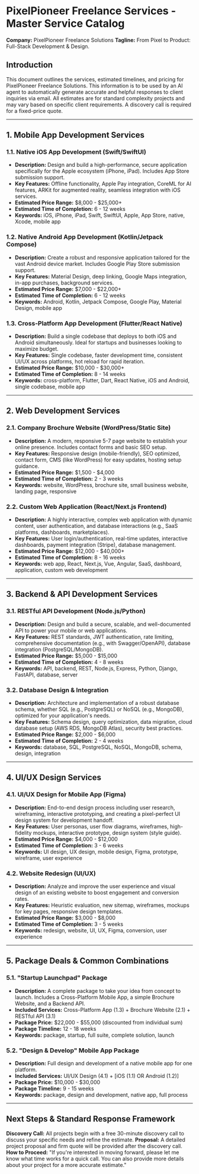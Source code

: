 # PixelPioneer Freelance Services - Master Service Catalog

**Company:** PixelPioneer Freelance Solutions **Tagline:** From Pixel to
Product: Full-Stack Development & Design.

## Introduction

This document outlines the services, estimated timelines, and pricing for
PixelPioneer Freelance Solutions. This information is to be used by an AI agent
to automatically generate accurate and helpful responses to client inquiries via
email. All estimates are for standard complexity projects and may vary based on
specific client requirements. A discovery call is required for a fixed-price
quote.

---

## 1. Mobile App Development Services

### 1.1. Native iOS App Development (Swift/SwiftUI)

- **Description:** Design and build a high-performance, secure application
  specifically for the Apple ecosystem (iPhone, iPad). Includes App Store
  submission support.
- **Key Features:** Offline functionality, Apple Pay integration, CoreML for AI
  features, ARKit for augmented reality, seamless integration with iOS services.
- **Estimated Price Range:** $8,000 - $25,000+
- **Estimated Time of Completion:** 6 - 12 weeks
- **Keywords:** iOS, iPhone, iPad, Swift, SwiftUI, Apple, App Store, native,
  Xcode, mobile app

### 1.2. Native Android App Development (Kotlin/Jetpack Compose)

- **Description:** Create a robust and responsive application tailored for the
  vast Android device market. Includes Google Play Store submission support.
- **Key Features:** Material Design, deep linking, Google Maps integration,
  in-app purchases, background services.
- **Estimated Price Range:** $7,000 - $22,000+
- **Estimated Time of Completion:** 6 - 12 weeks
- **Keywords:** Android, Kotlin, Jetpack Compose, Google Play, Material Design,
  mobile app

### 1.3. Cross-Platform App Development (Flutter/React Native)

- **Description:** Build a single codebase that deploys to both iOS and Android
  simultaneously. Ideal for startups and businesses looking to maximize budget.
- **Key Features:** Single codebase, faster development time, consistent UI/UX
  across platforms, hot reload for rapid iteration.
- **Estimated Price Range:** $10,000 - $30,000+
- **Estimated Time of Completion:** 8 - 14 weeks
- **Keywords:** cross-platform, Flutter, Dart, React Native, iOS and Android,
  single codebase, mobile app

---

## 2. Web Development Services

### 2.1. Company Brochure Website (WordPress/Static Site)

- **Description:** A modern, responsive 5-7 page website to establish your
  online presence. Includes contact forms and basic SEO setup.
- **Key Features:** Responsive design (mobile-friendly), SEO optimized, contact
  form, CMS (like WordPress) for easy updates, hosting setup guidance.
- **Estimated Price Range:** $1,500 - $4,000
- **Estimated Time of Completion:** 2 - 3 weeks
- **Keywords:** website, WordPress, brochure site, small business website,
  landing page, responsive

### 2.2. Custom Web Application (React/Next.js Frontend)

- **Description:** A highly interactive, complex web application with dynamic
  content, user authentication, and database interactions (e.g., SaaS platforms,
  dashboards, marketplaces).
- **Key Features:** User login/authentication, real-time updates, interactive
  dashboards, payment integration (Stripe), database management.
- **Estimated Price Range:** $12,000 - $40,000+
- **Estimated Time of Completion:** 8 - 16 weeks
- **Keywords:** web app, React, Next.js, Vue, Angular, SaaS, dashboard,
  application, custom web development

---

## 3. Backend & API Development Services

### 3.1. RESTful API Development (Node.js/Python)

- **Description:** Design and build a secure, scalable, and well-documented API
  to power your mobile or web applications.
- **Key Features:** REST standards, JWT authentication, rate limiting,
  comprehensive documentation (e.g., with Swagger/OpenAPI), database integration
  (PostgreSQL/MongoDB).
- **Estimated Price Range:** $5,000 - $15,000
- **Estimated Time of Completion:** 4 - 8 weeks
- **Keywords:** API, backend, REST, Node.js, Express, Python, Django, FastAPI,
  database, server

### 3.2. Database Design & Integration

- **Description:** Architecture and implementation of a robust database schema,
  whether SQL (e.g., PostgreSQL) or NoSQL (e.g., MongoDB), optimized for your
  application's needs.
- **Key Features:** Schema design, query optimization, data migration, cloud
  database setup (AWS RDS, MongoDB Atlas), security best practices.
- **Estimated Price Range:** $2,000 - $6,000
- **Estimated Time of Completion:** 2 - 4 weeks
- **Keywords:** database, SQL, PostgreSQL, NoSQL, MongoDB, schema, design,
  integration

---

## 4. UI/UX Design Services

### 4.1. UI/UX Design for Mobile App (Figma)

- **Description:** End-to-end design process including user research,
  wireframing, interactive prototyping, and creating a pixel-perfect UI design
  system for development handoff.
- **Key Features:** User personas, user flow diagrams, wireframes, high-fidelity
  mockups, interactive prototype, design system (style guide).
- **Estimated Price Range:** $4,000 - $12,000
- **Estimated Time of Completion:** 3 - 6 weeks
- **Keywords:** UI design, UX design, mobile design, Figma, prototype,
  wireframe, user experience

### 4.2. Website Redesign (UI/UX)

- **Description:** Analyze and improve the user experience and visual design of
  an existing website to boost engagement and conversion rates.
- **Key Features:** Heuristic evaluation, new sitemap, wireframes, mockups for
  key pages, responsive design templates.
- **Estimated Price Range:** $3,000 - $8,000
- **Estimated Time of Completion:** 3 - 5 weeks
- **Keywords:** redesign, website, UI, UX, Figma, conversion, user experience

---

## 5. Package Deals & Common Combinations

### 5.1. "Startup Launchpad" Package

- **Description:** A complete package to take your idea from concept to launch.
  Includes a Cross-Platform Mobile App, a simple Brochure Website, and a Backend
  API.
- **Included Services:** Cross-Platform App (1.3) + Brochure Website (2.1) +
  RESTful API (3.1)
- **Package Price:** $22,000 - $55,000 (discounted from individual sum)
- **Package Timeline:** 12 - 18 weeks
- **Keywords:** package, startup, full suite, complete solution, launch

### 5.2. "Design & Develop" Mobile App Package

- **Description:** Full design and development of a native mobile app for one
  platform.
- **Included Services:** UI/UX Design (4.1) + [iOS (1.1) OR Android (1.2)]
- **Package Price:** $10,000 - $30,000
- **Package Timeline:** 9 - 15 weeks
- **Keywords:** package, design and development, native app, full process

---

## Next Steps & Standard Response Framework

**Discovery Call:** All projects begin with a free 30-minute discovery call to
discuss your specific needs and refine the estimate. **Proposal:** A detailed
project proposal and firm quote will be provided after the discovery call. **How
to Proceed:** "If you're interested in moving forward, please let me know what
time works for a quick call. You can also provide more details about your
project for a more accurate estimate."
